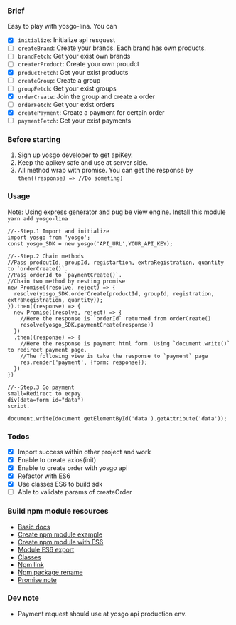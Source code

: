 ### Brief
Easy to play with yosgo-lina. You can
* [x] `initialize`: Initialize api resquest
* [ ] `createBrand`: Create your brands. Each brand has own products.
* [ ] `brandFetch`: Get your exist own brands
* [ ] `createrProduct`: Create your own proudct
* [x] `productFetch`: Get your exist products
* [ ] `createGroup`: Create a group
* [ ] `groupFetch`: Get your exist groups
* [x] `orderCreate`: Join the group and create a order
* [ ] `orderFetch`: Get your exist orders
* [x] `createPayment`: Create a payment for certain order
* [ ] `paymentFetch`: Get your exist payments

### Before starting

1. Sign up yosgo developer to get apiKey.
2. Keep the apikey safe and use at server side.
3. All method wrap with promise. You can get the response by `then((response) => //Do someting)`

### Usage

Note: Using express generator and pug be view engine. Install this module `yarn add yosgo-lina`

```
//--Step.1 Import and initialize
import yosgo from 'yosgo';
const yosgo_SDK = new yosgo('API_URL',YOUR_API_KEY);

//--Step.2 Chain methods
//Pass prodcutId, groupId, registartion, extraRegistration, quantity to `orderCreate()`.
//Pass orderId to `paymentCreate()`.
//Chain two method by nesting promise
new Promise((resolve, reject) => {
  resolve(yosgo_SDK.orderCreate(productId, groupId, registration, extraRegistration, quantity));
}).then((response) => {
  new Promise((resolve, reject) => {
    //Here the response is `orderId` returned from orderCreate()
    resolve(yosgo_SDK.paymentCreate(response))
  })
  .then((response) => {
    //Here the response is payment html form. Using `document.write()` to redirect payment page.
    //The following view is take the response to `payment` page
    res.render('payment', {form: response});
  })
})

//--Step.3 Go payment
small=Redirect to ecpay
div(data=form id="data")
script.
  document.write(document.getElementById('data').getAttribute('data'));
```

### Todos
* [x] Import success within other project and work
* [x] Enable to create axios(init)
* [x] Enable to create order with yosgo api
* [x] Refactor with ES6
* [x] Use classes ES6 to build sdk
* [ ] Able to validate params of createOrder

### Build npm module resources
* [Basic docs](https://docs.npmjs.com/getting-started/creating-node-modules)
* [Create npm module example](https://quickleft.com/blog/creating-and-publishing-a-node-js-module/)
* [Create npm module with ES6](https://booker.codes/how-to-build-and-publish-es6-npm-modules-today-with-babel/)
* [Module ES6 export](http://www.cnblogs.com/diligenceday/p/5503777.html)
* [Classes](https://googlechrome.github.io/samples/classes-es6/)
* [Npm link](https://docs.npmjs.com/cli/link)
* [Npm package rename](https://stackoverflow.com/questions/28371669/renaming-a-published-npm-module)
* [Promise note](http://www.cnblogs.com/rubylouvre/p/3495286.html)


### Dev note
* Payment request should use at yosgo api production env.